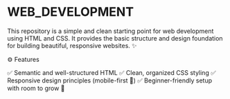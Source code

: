 # WEB_DEVELOPMENT
This repository is a simple and clean starting point for web development using HTML and CSS. It provides the basic structure and design foundation for building beautiful, responsive websites. ✨

⚙️ Features

✅ Semantic and well-structured HTML
✅ Clean, organized CSS styling
✅ Responsive design principles (mobile-first 📱)
✅ Beginner-friendly setup with room to grow 🚀
